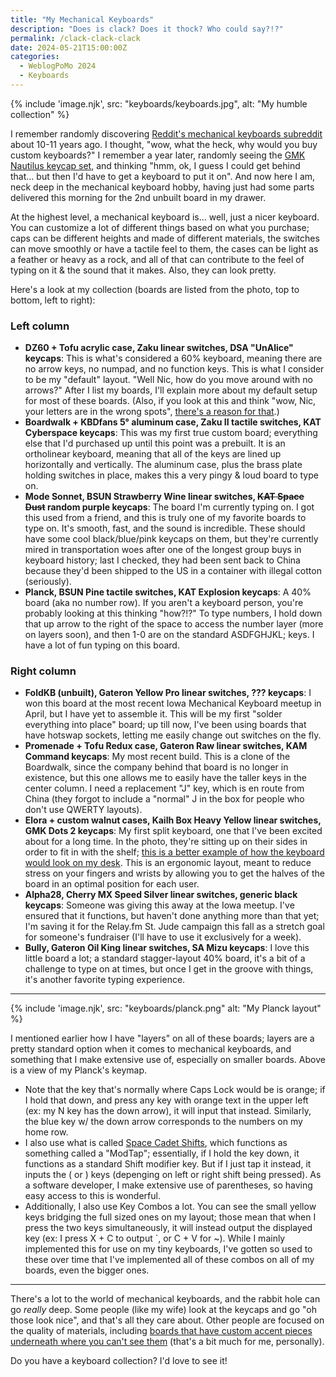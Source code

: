 ```yaml
---
title: "My Mechanical Keyboards"
description: "Does is clack? Does it thock? Who could say?!?"
permalink: /clack-clack-clack
date: 2024-05-21T15:00:00Z
categories: 
  - WeblogPoMo 2024
  - Keyboards
---
```


{% include 'image.njk',
  src: "keyboards/keyboards.jpg",
  alt: "My humble collection"
%}

I remember randomly discovering [Reddit's mechanical keyboards subreddit](https://old.reddit.com/r/mechanicalkeyboards) about 10-11 years ago. I thought, "wow, what the heck, why would you buy custom keyboards?" I remember a year later, randomly seeing the [GMK Nautilus keycap set](https://drop.com/buy/massdrop-x-zambumon-gmk-nautilus-custom-keycap-set), and thinking "hmm, ok, I guess I could get behind that... but then I'd have to get a keyboard to put it on". And now here I am, neck deep in the mechanical keyboard hobby, having just had some parts delivered this morning for the 2nd unbuilt board in my drawer.

At the highest level, a mechanical keyboard is... well, just a nicer keyboard. You can customize a lot of different things based on what you purchase; caps can be different heights and made of different materials, the switches can move smoothly or have a tactile feel to them, the cases can be light as a feather or heavy as a rock, and all of that can contribute to the feel of typing on it & the sound that it makes. Also, they can look pretty.

Here's a look at my collection (boards are listed from the photo, top to bottom, left to right):

### Left column

- **DZ60 + Tofu acrylic case, Zaku linear switches, DSA "UnAlice" keycaps**: This is what's considered a 60% keyboard, meaning there are no arrow keys, no numpad, and no function keys. This is what I consider to be my "default" layout. "Well Nic, how do you move around with no arrows?" After I list my boards, I'll explain more about my default setup for most of these boards. (Also, if you look at this and think "wow, Nic, your letters are in the wrong spots", [there's a reason for that](/colemak).)
- **Boardwalk + KBDfans 5° aluminum case, Zaku II tactile switches, KAT Cyberspace keycaps**: This was my first true custom board; everything else that I'd purchased up until this point was a prebuilt. It is an ortholinear keyboard, meaning that all of the keys are lined up horizontally and vertically. The aluminum case, plus the brass plate holding switches in place, makes this a very pingy & loud board to type on.
- **Mode Sonnet, BSUN Strawberry Wine linear switches, ~~KAT Space Dust~~ random purple keycaps**: The board I'm currently typing on. I got this used from a friend, and this is truly one of my favorite boards to type on. It's smooth, fast, and the sound is incredible. These should have some cool black/blue/pink keycaps on them, but they're currently mired in transportation woes after one of the longest group buys in keyboard history; last I checked, they had been sent back to China because they'd been shipped to the US in a container with illegal cotton (seriously).
- **Planck, BSUN Pine tactile switches, KAT Explosion keycaps**: A 40% board (aka no number row). If you aren't a keyboard person, you're probably looking at this thinking "how?!?" To type numbers, I hold down that up arrow to the right of the space to access the number layer (more on layers soon), and then 1-0 are on the standard ASDFGHJKL; keys. I have a lot of fun typing on this board.

### Right column

- **FoldKB (unbuilt), Gateron Yellow Pro linear switches, ??? keycaps**: I won this board at the most recent Iowa Mechanical Keyboard meetup in April, but I have yet to assemble it. This will be my first "solder everything into place" board; up till now, I've been using boards that have hotswap sockets, letting me easily change out switches on the fly.
- **Promenade + Tofu Redux case, Gateron Raw linear switches, KAM Command keycaps**: My most recent build. This is a clone of the Boardwalk, since the company behind that board is no longer in existence, but this one allows me to easily have the taller keys in the center column. I need a replacement "J" key, which is en route from China (they forgot to include a "normal" J in the box for people who don't use QWERTY layouts).
- **Elora + custom walnut cases, Kailh Box Heavy Yellow linear switches, GMK Dots 2 keycaps**: My first split keyboard, one that I've been excited about for a long time. In the photo, they're sitting up on their sides in order to fit in with the shelf; [this is a better example of how the keyboard would look on my desk](https://splitkb.com/cdn/shop/files/Keyboard_3_1620x1080.jpg). This is an ergonomic layout, meant to reduce stress on your fingers and wrists by allowing you to get the halves of the board in an optimal position for each user.
- **Alpha28, Cherry MX Speed Silver linear switches, generic black keycaps**: Someone was giving this away at the Iowa meetup. I've ensured that it functions, but haven't done anything more than that yet; I'm saving it for the Relay.fm St. Jude campaign this fall as a stretch goal for someone's fundraiser (I'll have to use it exclusively for a week).
- **Bully, Gateron Oil King linear switches, SA Mizu keycaps**: I love this little board a lot; a standard stagger-layout 40% board, it's a bit of a challenge to type on at times, but once I get in the groove with things, it's another favorite typing experience.

---

{% include 'image.njk',
  src: "keyboards/planck.png"
  alt: "My Planck layout"
%}

I mentioned earlier how I have "layers" on all of these boards; layers are a pretty standard option when it comes to mechanical keyboards, and something that I make extensive use of, especially on smaller boards. Above is a view of my Planck's keymap.

- Note that the key that's normally where Caps Lock would be is orange; if I hold that down, and press any key with orange text in the upper left (ex: my N key has the down arrow), it will input that instead. Similarly, the blue key w/ the down arrow corresponds to the numbers on my home row.
- I also use what is called [Space Cadet Shifts](https://stevelosh.com/blog/2012/10/a-modern-space-cadet/#s17-shift-parentheses), which functions as something called a "ModTap"; essentially, if I hold the key down, it functions as a standard Shift modifier key. But if I just tap it instead, it inputs the ( or ) keys (depenging on left or right shift being pressed). As a software developer, I make extensive use of parentheses, so having easy access to this is wonderful.
- Additionally, I also use Key Combos a lot. You can see the small yellow keys bridging the full sized ones on my layout; those mean that when I press the two keys simultaneously, it will instead output the displayed key (ex: I press X + C to output `, or C + V for ~). While I mainly implemented this for use on my tiny keyboards, I've gotten so used to these over time that I've implemented all of these combos on all of my boards, even the bigger ones.

---

There's a lot to the world of mechanical keyboards, and the rabbit hole can go *really* deep. Some people (like my wife) look at the keycaps and go "oh those look nice", and that's all they care about. Other people are focused on the quality of materials, including [boards that have custom accent pieces underneath where you can't see them](https://modedesigns.com/pages/loop-tkl) (that's a bit much for me, personally).

Do you have a keyboard collection? I'd love to see it!
